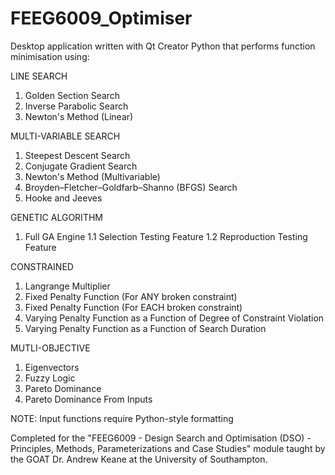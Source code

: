 # FEEG6009_Optimiser
Desktop application written with Qt Creator Python that performs function minimisation using:

LINE SEARCH
1. Golden Section Search
2. Inverse Parabolic Search
3. Newton's Method (Linear)

MULTI-VARIABLE SEARCH
1. Steepest Descent Search
2. Conjugate Gradient Search
3. Newton's Method (Multivariable)
4. Broyden–Fletcher–Goldfarb–Shanno (BFGS) Search
5. Hooke and Jeeves

GENETIC ALGORITHM
1.  Full GA Engine
1.1 Selection Testing Feature
1.2 Reproduction Testing Feature

CONSTRAINED
1. Langrange Multiplier
2. Fixed Penalty Function (For ANY broken constraint)
3. Fixed Penalty Function (For EACH broken constraint)
4. Varying Penalty Function as a Function of Degree of Constraint Violation
5. Varying Penalty Function as a Function of Search Duration

MUTLI-OBJECTIVE
1. Eigenvectors
2. Fuzzy Logic
3. Pareto Dominance
4. Pareto Dominance From Inputs


NOTE: Input functions require Python-style formatting

Completed for the "FEEG6009 - Design Search and Optimisation (DSO) - Principles, Methods, Parameterizations and Case Studies" module taught by the GOAT Dr. Andrew Keane at the University of Southampton.
